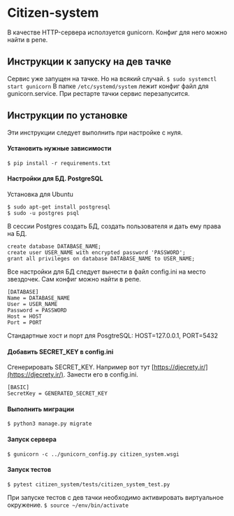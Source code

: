 # Citizen-system

 В качестве HTTP-сервера исползуется gunicorn. Конфиг для него можно найти в репе.
 
## Инструкции к запуску на дев тачке
Сервис уже запущен на тачке. Но на всякий случай.
`$ sudo systemctl start gunicorn`
В папке `/etc/systemd/system` лежит конфиг файл для gunicorn.service. При рестарте тачки сервис перезапусится.

## Инструкции по установке
Эти инструкции следует выполнить при настройке с нуля.
#### Установить нужные зависимости
`$ pip install -r requirements.txt`
#### Настройки для БД. PostgreSQL
 Установка для Ubuntu
```
$ sudo apt-get install postgresql
$ sudo -u postgres psql
```
В сессии Postgres создать БД, создать пользователя и дать ему права на БД.
```
create database DATABASE_NAME;
create user USER_NAME with encrypted password 'PASSWORD';
grant all privileges on database DATABASE_NAME to USER_NAME;
```
Все настройки для БД следует вынести в файл config.ini на место звездочек. Сам конфиг можно найти в репе. 
```
[DATABASE]
Name = DATABASE_NAME
User = USER_NAME
Password = PASSWORD
Host = HOST
Port = PORT
```
Стандартные хост и порт для PosgtreSQL: HOST=127.0.0.1, PORT=5432
#### Добавить SECRET_KEY в config.ini
Сгенерировать SECRET_KEY. Например вот тут [https://djecrety.ir/](https://djecrety.ir/).
Занести его в config.ini.
```
[BASIC]
SecretKey = GENERATED_SECRET_KEY
```
#### Выполнить миграции
`$ python3 manage.py migrate`
#### Запуск сервера
`$ gunicorn -c ../gunicorn_config.py citizen_system.wsgi`
#### Запуск тестов
`$ pytest citizen_system/tests/citizen_system_test.py`

При запуске тестов с дев тачки необходимо активировать виртуальное окружение.
`$ source ~/env/bin/activate`
